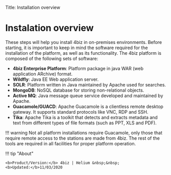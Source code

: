 Title: Installation overview

# Instalation overview

These steps will help you install 4biz in on-premises environments. Before starting, it is important to keep in mind the software required for the installation of the platform, as well as its functionality. The 4biz platform is composed of the following sets of software:

* **4biz Enterprise Platform**: Platform package in java WAR (web application ARchive) format.
* **Wildfly**: Java EE Web application server.
* **SOLR**: Platform written in Java maintained by Apache used for searches.
* **MongoDB**: NoSQL database for storing non-relational objects.
* **Active MQ**: Java message queue service developed and maintained by Apache.
* **Guacamole/GUACD**: Apache Guacamole is a clientless remote desktop gateway. It supports standard protocols like VNC, RDP and SSH.
* **Tika**: Apache Tika is a toolkit that detects and extracts metadata and text from different types of file formats (such as PPT, XLS and PDF).

!!! warning
     Not all platform installations require Guacamole, only those that require remote access to the stations are made from 4biz. The rest of the tools are required in all facilities for proper platform operation.

	 
!!! tip "About"

    <b>Product/Version:</b> 4biz | Helium &nbsp;&nbsp;
    <b>Updated:</b>11/03/2020
	
